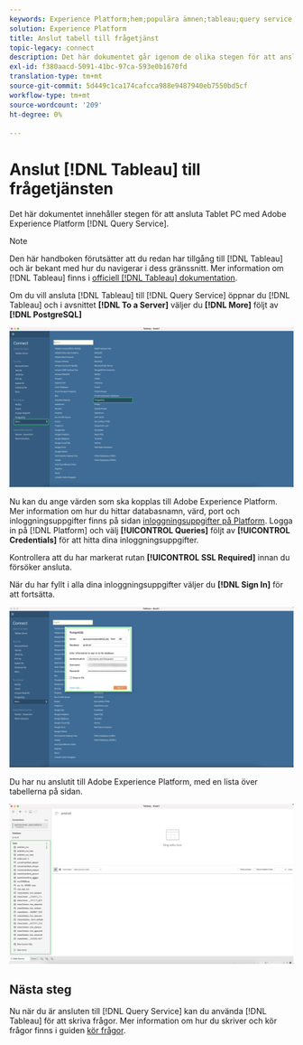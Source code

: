 ```yaml
---
keywords: Experience Platform;hem;populära ämnen;tableau;query service;Query service;connect to query service;
solution: Experience Platform
title: Anslut tabell till frågetjänst
topic-legacy: connect
description: Det här dokumentet går igenom de olika stegen för att ansluta Tableau till Adobe Experience Platform Query Service.
exl-id: f380aacd-5091-41bc-97ca-593e0b1670fd
translation-type: tm+mt
source-git-commit: 5d449c1ca174cafcca988e9487940eb7550bd5cf
workflow-type: tm+mt
source-wordcount: '209'
ht-degree: 0%

---
```


# Anslut [!DNL Tableau] till frågetjänsten

Det här dokumentet innehåller stegen för att ansluta Tablet PC med Adobe Experience Platform [!DNL Query Service].

>[!NOTE]
>
> Den här handboken förutsätter att du redan har tillgång till [!DNL Tableau] och är bekant med hur du navigerar i dess gränssnitt. Mer information om [!DNL Tableau] finns i [officiell [!DNL Tableau] dokumentation](https://help.tableau.com/current/pro/desktop/en-us/default.htm).

Om du vill ansluta [!DNL Tableau] till [!DNL Query Service] öppnar du [!DNL Tableau] och i avsnittet **[!DNL To a Server]** väljer du **[!DNL More]** följt av **[!DNL PostgreSQL]**

![](../images/clients/tableau/open-connection.png)

Nu kan du ange värden som ska kopplas till Adobe Experience Platform. Mer information om hur du hittar databasnamn, värd, port och inloggningsuppgifter finns på sidan [inloggningsuppgifter på Platform](https://platform.adobe.com/query/configuration). Logga in på [!DNL Platform] och välj **[!UICONTROL Queries]** följt av **[!UICONTROL Credentials]** för att hitta dina inloggningsuppgifter.

Kontrollera att du har markerat rutan **[!UICONTROL SSL Required]** innan du försöker ansluta.

När du har fyllt i alla dina inloggningsuppgifter väljer du **[!DNL Sign In]** för att fortsätta.

![](../images/clients/tableau/sign-in.png)

Du har nu anslutit till Adobe Experience Platform, med en lista över tabellerna på sidan.

![](../images/clients/tableau/connected.png)

## Nästa steg

Nu när du är ansluten till [!DNL Query Service] kan du använda [!DNL Tableau] för att skriva frågor. Mer information om hur du skriver och kör frågor finns i guiden [kör frågor](../best-practices/writing-queries.md).
